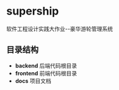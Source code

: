 # supership

软件工程设计实践大作业--豪华游轮管理系统

## 目录结构

- __backend__ 后端代码根目录
- __frontend__ 前端代码根目录
- __docs__ 项目文档
